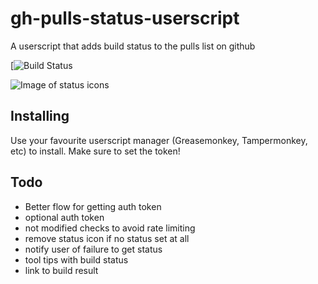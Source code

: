 # gh-pulls-status-userscript

A userscript that adds build status to the pulls list on github

[![Build Status](https://travis-ci.org/jbowes/gh-pulls-status-userscript.png)


![Image of status icons](https://raw.github.com/jbowes/gh-pulls-status-userscript/master/screenshot.png)

## Installing

Use your favourite userscript manager (Greasemonkey, Tampermonkey, etc) to
install. Make sure to set the token!

## Todo

- Better flow for getting auth token
- optional auth token
- not modified checks to avoid rate limiting
- remove status icon if no status set at all
- notify user of failure to get status
- tool tips with build status
- link to build result
